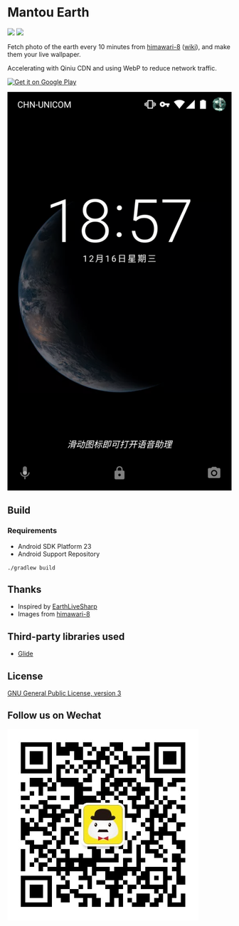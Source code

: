 Mantou Earth
==========

[![][license badge]](LICENSE)
[![][issues badge]][issues link]

Fetch photo of the earth every 10 minutes from [himawari-8](http://himawari8.nict.go.jp/) ([wiki](https://en.wikipedia.org/wiki/Himawari_8)), and make them your live wallpaper.

Accelerating with Qiniu CDN and using WebP to reduce network traffic.

[![Get it on Google Play][play badge]][play link]

![](screenshot.png)

## Build

### Requirements

- Android SDK Platform 23
- Android Support Repository

```shell
./gradlew build
```

## Thanks

- Inspired by [EarthLiveSharp](https://github.com/bitdust/EarthLiveSharp)
- Images from [himawari-8](http://himawari8.nict.go.jp/)

## Third-party libraries used

- [Glide](https://github.com/bumptech/glide)

## License

[GNU General Public License, version 3](LICENSE)

## Follow us on Wechat

![](qrcode.jpg)

[play badge]: https://developer.android.com/images/brand/en_generic_rgb_wo_45.png
[play link]: https://play.google.com/store/apps/details?id=ooo.oxo.apps.earth

[license badge]: https://img.shields.io/github/license/oxoooo/earth.svg?style=flat-square

[issues badge]: https://img.shields.io/github/issues/oxoooo/earth.svg?style=flat-square
[issues link]: https://github.com/oxoooo/earth/issues
